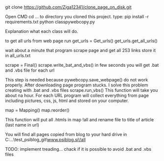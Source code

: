 
git clone https://github.com/Ziga12341/clone_page_on_disk.git


Open CMD
cd ... to directory you cloned this project.
type: 
pip install -r requirements.txt
python classpywebcopy.py

Explanation what each class will do.

to get all urls from web page run 
get_urls = Get_urls()
get_urls.get_all_urls()

wait about a minute that program scrape page and get all 253 links store it in all_urls.txt

scrape = Final()
scrape.write_bat_and_vbs()
in few seconds you will get .bat and .vbs file for each url

This step is needed because pywebcopy.save_webpage() do not work properly. After downloading page program stucks. I solve this problem creating with .bat and .vbs files
scrape.run_vbs()
This function will take you about na hour.
For each URL program will collect everything from page including pictures, css, js, html and stored on your computer.

map = Mapping()
map.reorder()

This function will put all .htmls in map !all and rename file to title of article (last name in url)


You will find all pages copied from blog to your hard drive in C:\...\test_psiblog_git\www.psiblog.si\!all



TODO:
implement treading... chack if it is possible to avoid .bat and .vbs files